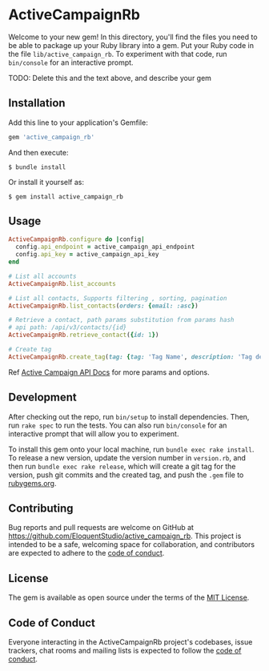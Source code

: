 # ActiveCampaignRb

Welcome to your new gem! In this directory, you'll find the files you need to be able to package up your Ruby library into a gem. Put your Ruby code in the file `lib/active_campaign_rb`. To experiment with that code, run `bin/console` for an interactive prompt.

TODO: Delete this and the text above, and describe your gem

## Installation

Add this line to your application's Gemfile:

```ruby
gem 'active_campaign_rb'
```

And then execute:

    $ bundle install

Or install it yourself as:

    $ gem install active_campaign_rb

## Usage

```ruby
ActiveCampaignRb.configure do |config|
  config.api_endpoint = active_campaign_api_endpoint
  config.api_key = active_campaign_api_key
end

# List all accounts
ActiveCampaignRb.list_accounts

# List all contacts, Supports filtering , sorting, pagination
ActiveCampaignRb.list_contacts(orders: {email: :asc})

# Retrieve a contact, path params substitution from params hash
# api path: /api/v3/contacts/{id}
ActiveCampaignRb.retrieve_contact({id: 1})

# Create tag
ActiveCampaignRb.create_tag(tag: {tag: 'Tag Name', description: 'Tag description'})
```

Ref [Active Campaign API Docs](https://developers.activecampaign.com/reference) for more params and options.

## Development

After checking out the repo, run `bin/setup` to install dependencies. Then, run `rake spec` to run the tests. You can also run `bin/console` for an interactive prompt that will allow you to experiment.

To install this gem onto your local machine, run `bundle exec rake install`. To release a new version, update the version number in `version.rb`, and then run `bundle exec rake release`, which will create a git tag for the version, push git commits and the created tag, and push the `.gem` file to [rubygems.org](https://rubygems.org).

## Contributing

Bug reports and pull requests are welcome on GitHub at https://github.com/EloquentStudio/active_campaign_rb. This project is intended to be a safe, welcoming space for collaboration, and contributors are expected to adhere to the [code of conduct](https://github.com/EloquentStudio/active_campaign_rb/blob/master/CODE_OF_CONDUCT.md).

## License

The gem is available as open source under the terms of the [MIT License](https://opensource.org/licenses/MIT).

## Code of Conduct

Everyone interacting in the ActiveCampaignRb project's codebases, issue trackers, chat rooms and mailing lists is expected to follow the [code of conduct](https://github.com/EloquentStudio/active_campaign_rb/blob/master/CODE_OF_CONDUCT.md).
